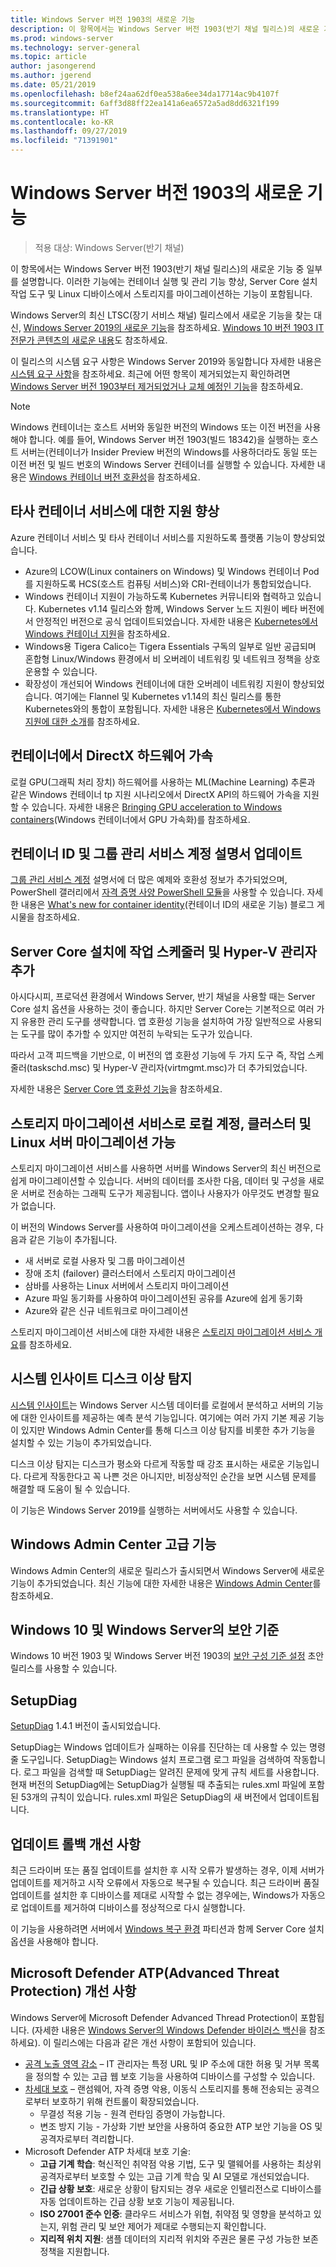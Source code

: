 ```yaml
---
title: Windows Server 버전 1903의 새로운 기능
description: 이 항목에서는 Windows Server 버전 1903(반기 채널 릴리스)의 새로운 기능 중 일부를 설명합니다.
ms.prod: windows-server
ms.technology: server-general
ms.topic: article
author: jasongerend
ms.author: jgerend
ms.date: 05/21/2019
ms.openlocfilehash: b8ef24aa62df0ea538a6ee34da17714ac9b4107f
ms.sourcegitcommit: 6aff3d88ff22ea141a6ea6572a5ad8dd6321f199
ms.translationtype: HT
ms.contentlocale: ko-KR
ms.lasthandoff: 09/27/2019
ms.locfileid: "71391901"
---
```

# <a name="whats-new-in-windows-server-version-1903"></a>Windows Server 버전 1903의 새로운 기능

>적용 대상: Windows Server(반기 채널)

이 항목에서는 Windows Server 버전 1903(반기 채널 릴리스)의 새로운 기능 중 일부를 설명합니다. 이러한 기능에는 컨테이너 실행 및 관리 기능 향상, Server Core 설치 작업 도구 및 Linux 디바이스에서 스토리지를 마이그레이션하는 기능이 포함됩니다.

Windows Server의 최신 LTSC(장기 서비스 채널) 릴리스에서 새로운 기능을 찾는 대신, [Windows Server 2019의 새로운 기능](../get-started-19/whats-new-19.md)을 참조하세요. [Windows 10 버전 1903 IT 전문가 콘텐츠의 새로운 내용](https://docs.microsoft.com/windows/whats-new/whats-new-windows-10-version-1903)도 참조하세요.

이 릴리스의 시스템 요구 사항은 Windows Server 2019와 동일합니다 자세한 내용은 [시스템 요구 사항](../get-started-19/sys-reqs-19.md)을 참조하세요. 최근에 어떤 항목이 제거되었는지 확인하려면 [Windows Server 버전 1903부터 제거되었거나 교체 예정인 기능](../get-started-19/removed-features-1903.md)을 참조하세요.

> [!NOTE]
> Windows 컨테이너는 호스트 서버와 동일한 버전의 Windows 또는 이전 버전을 사용해야 합니다.  예를 들어, Windows Server 버전 1903(빌드 18342)을 실행하는 호스트 서버는(컨테이너가 Insider Preview 버전의 Windows를 사용하더라도 동일 또는 이전 버전 및 빌드 번호의 Windows Server 컨테이너를 실행할 수 있습니다. 자세한 내용은 [Windows 컨테이너 버전 호환성](https://docs.microsoft.com/virtualization/windowscontainers/deploy-containers/version-compatibility)을 참조하세요.

## <a name="enhanced-support-for-non-microsoft-container-services"></a>타사 컨테이너 서비스에 대한 지원 향상

Azure 컨테이너 서비스 및 타사 컨테이너 서비스를 지원하도록 플랫폼 기능이 향상되었습니다.

- Azure의 LCOW(Linux containers on Windows) 및 Windows 컨테이너 Pod를 지원하도록 HCS(호스트 컴퓨팅 서비스)와 CRI-컨테이너가 통합되었습니다.
- Windows 컨테이너 지원이 가능하도록 Kubernetes 커뮤니티와 협력하고 있습니다. Kubernetes v1.14 릴리스와 함께, Windows Server 노드 지원이 베타 버전에서 안정적인 버전으로 공식 업데이트되었습니다. 자세한 내용은 [Kubernetes에서 Windows 컨테이너 지원](https://cloudblogs.microsoft.com/opensource/2019/03/25/windows-server-containers-now-supported-kubernetes/)을 참조하세요.
- Windows용 Tigera Calico는 Tigera Essentials 구독의 일부로 일반 공급되며 혼합형 Linux/Windows 환경에서 비 오버레이 네트워킹 및 네트워크 정책을 상호 운용할 수 있습니다.
- 확장성이 개선되어 Windows 컨테이너에 대한 오버레이 네트워킹 지원이 향상되었습니다. 여기에는 Flannel 및 Kubernetes v1.14의 최신 릴리스를 통한 Kubernetes와의 통합이 포함됩니다. 자세한 내용은 [Kubernetes에서 Windows 지원에 대한 소개](https://kubernetes.io/docs/setup/windows/)를 참조하세요.

## <a name="directx-hardware-acceleration-in-containers"></a>컨테이너에서 DirectX 하드웨어 가속

로컬 GPU(그래픽 처리 장치) 하드웨어를 사용하는 ML(Machine Learning) 추론과 같은 Windows 컨테이너 tp 지원 시나리오에서 DirectX API의 하드웨어 가속을 지원할 수 있습니다. 자세한 내용은 [Bringing GPU acceleration to Windows containers](https://techcommunity.microsoft.com/t5/Containers/Bringing-GPU-acceleration-to-Windows-containers/ba-p/393939)(Windows 컨테이너에서 GPU 가속화)를 참조하세요.

## <a name="updated-container-identity-and-group-managed-service-account-documentation"></a>컨테이너 ID 및 그룹 관리 서비스 계정 설명서 업데이트

[그룹 관리 서비스 계정](https://docs.microsoft.com/virtualization/windowscontainers/manage-containers/manage-serviceaccounts) 설명서에 더 많은 예제와 호환성 정보가 추가되었으며, PowerShell 갤러리에서 [자격 증명 사양 PowerShell 모듈](https://www.powershellgallery.com/packages/CredentialSpec)을 사용할 수 있습니다. 자세한 내용은 [What's new for container identity](https://techcommunity.microsoft.com/t5/Containers/What-s-new-for-container-identity/ba-p/389151)(컨테이너 ID의 새로운 기능) 블로그 게시물을 참조하세요.

## <a name="add-task-scheduler-and-hyper-v-manager-to-server-core-installations"></a>Server Core 설치에 작업 스케줄러 및 Hyper-V 관리자 추가

아시다시피, 프로덕션 환경에서 Windows Server, 반기 채널을 사용할 때는 Server Core 설치 옵션을 사용하는 것이 좋습니다. 하지만 Server Core는 기본적으로 여러 가지 유용한 관리 도구를 생략합니다. 앱 호환성 기능을 설치하여 가장 일반적으로 사용되는 도구를 많이 추가할 수 있지만 여전히 누락되는 도구가 있습니다.

따라서 고객 피드백을 기반으로, 이 버전의 앱 호환성 기능에 두 가지 도구 즉, 작업 스케줄러(taskschd.msc) 및 Hyper-V 관리자(virtmgmt.msc)가 더 추가되었습니다.

자세한 내용은 [Server Core 앱 호환성 기능](../get-started-19/install-fod-19.md)을 참조하세요.

## <a name="storage-migration-service-now-migrates-local-accounts-clusters-and-linux-servers"></a>스토리지 마이그레이션 서비스로 로컬 계정, 클러스터 및 Linux 서버 마이그레이션 가능

스토리지 마이그레이션 서비스를 사용하면 서버를 Windows Server의 최신 버전으로 쉽게 마이그레이션할 수 있습니다. 서버의 데이터를 조사한 다음, 데이터 및 구성을 새로운 서버로 전송하는 그래픽 도구가 제공됩니다. 앱이나 사용자가 아무것도 변경할 필요가 없습니다.

이 버전의 Windows Server를 사용하여 마이그레이션을 오케스트레이션하는 경우, 다음과 같은 기능이 추가됩니다.

- 새 서버로 로컬 사용자 및 그룹 마이그레이션
- 장애 조치 (failover) 클러스터에서 스토리지 마이그레이션
- 삼바를 사용하는 Linux 서버에서 스토리지 마이그레이션
- Azure 파일 동기화를 사용하여 마이그레이션된 공유를 Azure에 쉽게 동기화
- Azure와 같은 신규 네트워크로 마이그레이션

스토리지 마이그레이션 서비스에 대한 자세한 내용은 [스토리지 마이그레이션 서비스 개요](../storage/storage-migration-service/overview.md)를 참조하세요.

## <a name="system-insights-disk-anomaly-detection"></a>시스템 인사이트 디스크 이상 탐지

[시스템 인사이트](../manage/system-insights/overview.md)는 Windows Server 시스템 데이터를 로컬에서 분석하고 서버의 기능에 대한 인사이트를 제공하는 예측 분석 기능입니다. 여기에는 여러 가지 기본 제공 기능이 있지만 Windows Admin Center를 통해 디스크 이상 탐지를 비롯한 추가 기능을 설치할 수 있는 기능이 추가되었습니다.

디스크 이상 탐지는 디스크가 평소와 다르게 작동할 때 강조 표시하는 새로운 기능입니다.  다르게 작동한다고 꼭 나쁜 것은 아니지만, 비정상적인 순간을 보면 시스템 문제를 해결할 때 도움이 될 수 있습니다.

이 기능은 Windows Server 2019를 실행하는 서버에서도 사용할 수 있습니다.

## <a name="windows-admin-center-enhancements"></a>Windows Admin Center 고급 기능

Windows Admin Center의 새로운 릴리스가 출시되면서 Windows Server에 새로운 기능이 추가되었습니다. 최신 기능에 대한 자세한 내용은 [Windows Admin Center](../manage/windows-admin-center/understand/windows-admin-center.md)를 참조하세요.

## <a name="security-baseline-for-windows-10-and-windows-server"></a>Windows 10 및 Windows Server의 보안 기준

Windows 10 버전 1903 및 Windows Server 버전 1903의 [보안 구성 기준 설정](https://blogs.technet.microsoft.com/secguide/2019/04/24/security-baseline-draft-for-windows-10-v1903-and-windows-server-v1903/) 초안 릴리스를 사용할 수 있습니다.

## <a name="setupdiag"></a>SetupDiag
[SetupDiag](https://docs.microsoft.com/windows/deployment/upgrade/setupdiag) 1.4.1 버전이 출시되었습니다.

SetupDiag는 Windows 업데이트가 실패하는 이유를 진단하는 데 사용할 수 있는 명령줄 도구입니다. SetupDiag는 Windows 설치 프로그램 로그 파일을 검색하여 작동합니다. 로그 파일을 검색할 때 SetupDiag는 알려진 문제에 맞게 규칙 세트를 사용합니다. 현재 버전의 SetupDiag에는 SetupDiag가 실행될 때 추출되는 rules.xml 파일에 포함된 53개의 규칙이 있습니다. rules.xml 파일은 SetupDiag의 새 버전에서 업데이트됩니다.

## <a name="update-rollback-improvements"></a>업데이트 롤백 개선 사항

최근 드라이버 또는 품질 업데이트를 설치한 후 시작 오류가 발생하는 경우, 이제 서버가 업데이트를 제거하고 시작 오류에서 자동으로 복구될 수 있습니다. 최근 드라이버 품질 업데이트를 설치한 후 디바이스를 제대로 시작할 수 없는 경우에는, Windows가 자동으로 업데이트를 제거하여 디바이스를 정상적으로 다시 실행합니다.

이 기능을 사용하려면 서버에서 [Windows 복구 환경](https://docs.microsoft.com/windows-hardware/manufacture/desktop/windows-recovery-environment--windows-re--technical-reference) 파티션과 함께 Server Core 설치 옵션을 사용해야 합니다.

## <a name="microsoft-defender-advanced-threat-protection-atp-improvements"></a>Microsoft Defender ATP(Advanced Threat Protection) 개선 사항

Windows Server에 Microsoft Defender Advanced Thread Protection이 포함됩니다. (자세한 내용은 [Windows Server의 Windows Defender 바이러스 백신](https://docs.microsoft.com/windows/security/threat-protection/windows-defender-antivirus/windows-defender-antivirus-on-windows-server-2016)을 참조하세요). 이 릴리스에는 다음과 같은 개선 사항이 포함되어 있습니다.

- [공격 노출 영역 감소](https://docs.microsoft.com/windows/security/threat-protection/windows-defender-atp/overview-attack-surface-reduction) – IT 관리자는 특정 URL 및 IP 주소에 대한 허용 및 거부 목록을 정의할 수 있는 고급 웹 보호 기능을 사용하여 디바이스를 구성할 수 있습니다.
- [차세대 보호](https://docs.microsoft.com/windows/security/threat-protection/windows-defender-antivirus/windows-defender-antivirus-in-windows-10) – 랜섬웨어, 자격 증명 악용, 이동식 스토리지를 통해 전송되는 공격으로부터 보호하기 위해 컨트롤이 확장되었습니다.
    - 무결성 적용 기능 - 원격 런타임 증명이 가능합니다.
    - 변조 방지 기능 - 가상화 기반 보안을 사용하여 중요한 ATP 보안 기능을 OS 및 공격자로부터 격리합니다.
- Microsoft Defender ATP 차세대 보호 기술:
    - **고급 기계 학습**: 혁신적인 취약점 악용 기법, 도구 및 맬웨어를 사용하는 최상위 공격자로부터 보호할 수 있는 고급 기계 학습 및 AI 모델로 개선되었습니다.
    - **긴급 상황 보호**: 새로운 상황이 탐지되는 경우 새로운 인텔리전스로 디바이스를 자동 업데이트하는 긴급 상황 보호 기능이 제공됩니다.
    - **ISO 27001 준수 인증**: 클라우드 서비스가 위협, 취약점 및 영향을 분석하고 있는지, 위험 관리 및 보안 제어가 제대로 수행되는지 확인합니다.
    - **지리적 위치 지원**: 샘플 데이터의 지리적 위치와 주권은 물론 구성 가능한 보존 정책을 지원합니다.